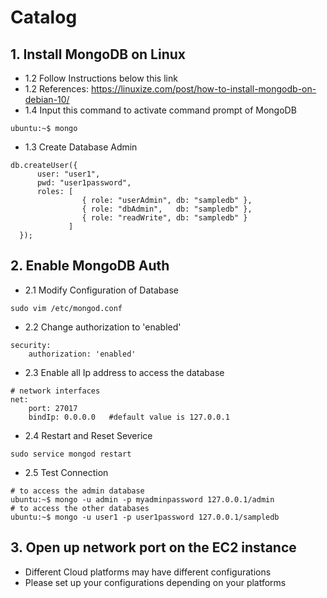 # Catalog
## 1. Install MongoDB on Linux
- 1.2 Follow Instructions below this link
- 1.2 References: https://linuxize.com/post/how-to-install-mongodb-on-debian-10/
- 1.4 Input this command to activate command prompt of MongoDB
```
ubuntu:~$ mongo
```
- 1.3 Create Database Admin
```
db.createUser({
      user: "user1",
      pwd: "user1password",
      roles: [
                { role: "userAdmin", db: "sampledb" },
                { role: "dbAdmin",   db: "sampledb" },
                { role: "readWrite", db: "sampledb" }
             ]
  });
```

## 2. Enable MongoDB Auth
- 2.1 Modify Configuration of Database
```
sudo vim /etc/mongod.conf
```

- 2.2 Change authorization to 'enabled'
```
security:
    authorization: 'enabled'
```

- 2.3 Enable all Ip address to access the database
```
# network interfaces
net:
    port: 27017
    bindIp: 0.0.0.0   #default value is 127.0.0.1
```

- 2.4 Restart and Reset Severice
```
sudo service mongod restart
```
- 2.5 Test Connection
```
# to access the admin database
ubuntu:~$ mongo -u admin -p myadminpassword 127.0.0.1/admin
# to access the other databases
ubuntu:~$ mongo -u user1 -p user1password 127.0.0.1/sampledb
```

## 3. Open up network port on the EC2 instance
- Different Cloud platforms may have different configurations
- Please set up your configurations depending on your platforms

